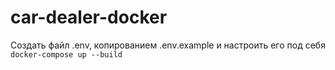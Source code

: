 # car-dealer-docker
Создать файл .env, копированием .env.example и настроить его под себя
<br>
``docker-compose up --build``